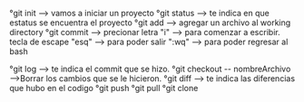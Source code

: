 °git init --> vamos a iniciar un proyecto
°git status --> te indica en que estatus se encuentra el proyecto
°git add<file> --> agregar un archivo al working directory
°git commit -->
  precionar letra "i" --> para comenzar a escribir.
  tecla de escape "esq" --> para poder salir
  ":wq" --> para poder regresar al bash 

  °git log --> te indica el commit que se hizo.
  °git checkout -- nombreArchivo -->Borrar los cambios que se le hicieron.
  °git diff --> te indica las diferencias que hubo en el codigo
°git push
°git pull
°git clone
